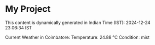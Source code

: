 # My Project

This content is dynamically generated in Indian Time (IST): 2024-12-24 23:06:34 IST


Current Weather in Coimbatore:
Temperature: 24.88 °C
Condition: mist
